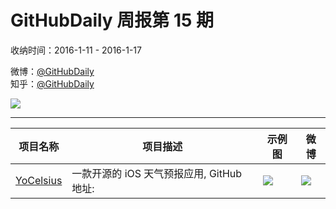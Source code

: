 # GitHubDaily 周报第 15 期

收纳时间：2016-1-11 - 2016-1-17

微博：[@GitHubDaily](https://weibo.com/GitHubDaily)    
知乎：[@GitHubDaily](https://www.zhihu.com/people/githubdaily)

![](https://raw.githubusercontent.com/GitHubDaily/GitHubDaily/master/assets/weixin.png)

---

项目名称 | 项目描述 | 示例图 | 微博
--- | --- | --- | ---
[YoCelsius](status.github_url) | 一款开源的 iOS 天气预报应用, GitHub 地址: | ![](http://ww1.sinaimg.cn/large/006fiYtfgw1ezy3rfi3fmg309j0h1npd.gif) | [![](https://raw.githubusercontent.com/GitHubDaily/GitHubDaily/master/assets/sina_logo.png)](https://weibo.com/5722964389/DcY56khSy)
